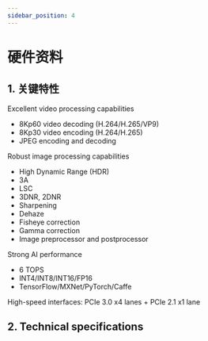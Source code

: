 ```yaml
---
sidebar_position: 4
---
```


# 硬件资料

## 1. 关键特性

Excellent video processing capabilities
 -  8Kp60 video decoding (H.264/H.265/VP9)
 -  8Kp30 video encoding (H.264/H.265)
 -  JPEG encoding and decoding
  
Robust image processing capabilities
 -  High Dynamic Range (HDR)
 -  3A
 -  LSC
 -  3DNR, 2DNR
 -  Sharpening
 -  Dehaze
 -  Fisheye correction
 -  Gamma correction
 -  Image preprocessor and postprocessor
  
Strong AI performance
 -  6 TOPS
 -  INT4/INT8/INT16/FP16
 -  TensorFlow/MXNet/PyTorch/Caffe
  
High-speed interfaces: PCIe 3.0 x4 lanes + PCIe 2.1 x1 lane

## 2. Technical specifications